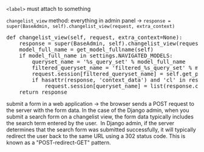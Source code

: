 
`<label>` must attach to something

`changelist_view` method:
everything in admin panel -> 
`response = super(BaseAdmin, self).changelist_view(request, extra_context)`

<pre>
def changelist_view(self, request, extra_context=None):  
    response = super(BaseAdmin, self).changelist_view(request, extra_context)  
    model_full_name = get_model_fullname(self)  
    if model_full_name in settings.NAVIGATED_MODELS:  
        queryset_name = '%s_query_set' % model_full_name  
        filtered_queryset_name = 'filtered_%s_query_set' % model_full_name  
        request.session[filtered_queryset_name] = self.get_preserved_filters(request) != ''  
        if hasattr(response, 'context_data') and 'cl' in response.context_data:  
            request.session[queryset_name] = list(response.context_data["cl"].queryset.values('pk'))  
    return response
</pre>


submit a form in a web application -> the browser sends a POST request to the server with the form data.
In the case of the Django admin, when you submit a search form on a changelist view, the form data typically includes the search term entered by the user.  In Django admin, if the server determines that the search form was submitted successfully, it will typically redirect the user back to the same URL using a 302 status code. This is known as a "POST-redirect-GET" pattern.



